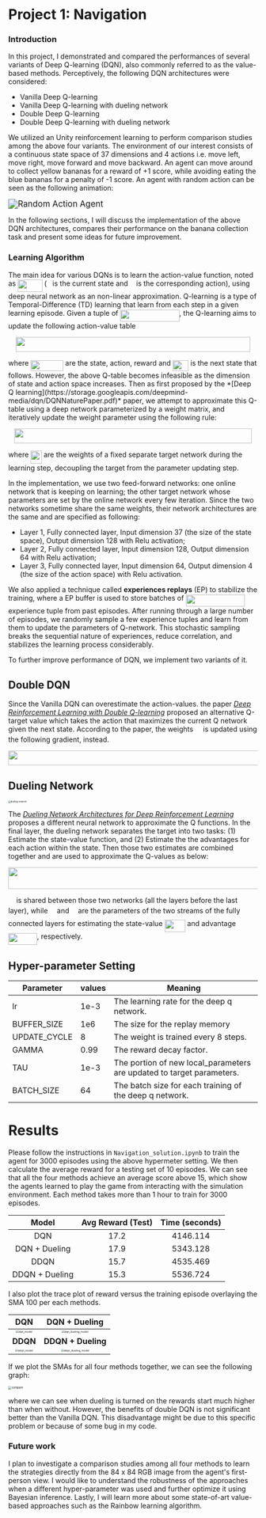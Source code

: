[image1]: https://user-images.githubusercontent.com/10624937/42135619-d90f2f28-7d12-11e8-8823-82b970a54d7e.gif "Trained Agent"

# Project 1: Navigation

### Introduction

In this project, I demonstrated and compared the performances of several variants of Deep Q-learning (DQN), also commonly referred to as the value-based methods. Perceptively, the following DQN architectures were considered:

* Vanilla Deep Q-learning
* Vanilla Deep Q-learning with dueling network
* Double Deep Q-learning
* Double Deep Q-learning with dueling network

We utilized an Unity reinforcement learning to perform comparison studies among the above four variants. The environment  of our interest consists of a continuous state space of 37 dimensions and 4 actions i.e. move left, move right, move forward and move backward. An agent can move around to collect yellow bananas for a reward of +1 score, while avoiding eating the blue bananas for a penalty of -1 score.  An agent with random action can be seen as the following animation:

<img src="images/42135619-d90f2f28-7d12-11e8-8823-82b970a54d7e.gif" alt="Random Action Agent" style="zoom:120%;" />

In the following sections, I will discuss the implementation of the above DQN architectures, compares their performance on the banana collection task and present some ideas for future improvement. 

### Learning Algorithm

The main idea for various DQNs is to learn the action-value function, noted as <img src="./svgs/a18656976616796e481e7c608b8a2b40.svg" align=middle width=49.48137479999998pt height=24.65753399999998pt/> (<img src="./svgs/6f9bad7347b91ceebebd3ad7e6f6f2d1.svg" align=middle width=7.7054801999999905pt height=14.15524440000002pt/> is the current state and <img src="./svgs/44bc9d542a92714cac84e01cbbb7fd61.svg" align=middle width=8.68915409999999pt height=14.15524440000002pt/> is the corresponding action), using deep neural network as an non-linear approximation. Q-learning is a type of Temporal-Difference (TD) learning that learn from each step in a given learning episode.  Given a tuple of <img src="./svgs/e0d38b661c89bf91dd0d076749caf0f6.svg" align=middle width=119.46786884999997pt height=24.65753399999998pt/>, the Q-learning aims to update the following action-value table
<p align="center"><img src="./svgs/2fbe3efbd752b2a147655796d44399a7.svg" align=middle width=474.70498514999997pt height=29.58934275pt/></p>
where <img src="./svgs/e7b77ded6018d0dc509e61ffebc61518.svg" align=middle width=66.04313264999999pt height=22.465723500000017pt/> are the state, action, reward and <img src="./svgs/cf83185198a68ea312b2d4387b1af3fe.svg" align=middle width=31.68963764999999pt height=22.465723500000017pt/>  is the next state that follows. However, the above Q-table becomes infeasible as the dimension of state and action space increases.  Then as first proposed by the *[Deep Q learning](https://storage.googleapis.com/deepmind-media/dqn/DQNNaturePaper.pdf)* paper, we attempt to approximate this Q-table using a deep network parameterized by a weight matrix, and iteratively update the weight parameter using the following rule:
<p align="center"><img src="./svgs/6193ad8f85544bcec6aa565a710a7bcb.svg" align=middle width=480.68170425pt height=29.58934275pt/></p>

where <img src="./svgs/d75649fbfd453bfa21eed2bb87fa9bf2.svg" align=middle width=22.48486679999999pt height=26.17730939999998pt/> are the weights of a fixed separate target network during the learning step, decoupling the target from the parameter updating step. 

In the implementation, we use two feed-forward networks: one online network that is keeping on learning; the other target network whose parameters are set by the online network every few iteration. Since the two networks sometime share the same weights, their network architectures are the same and are specified as following:

* Layer 1, Fully connected layer, Input dimension 37 (the size of the state space), Output dimension 128 with Relu activation;
* Layer 2, Fully connected layer, Input dimension 128, Output dimension 64 with Relu activation;
* Layer 3, Fully connected layer, Input dimension 64, Output dimension 4 (the size of the action space) with Relu activation.

We also applied a technique called **experiences replays** (EP) to stabilize the training, where a EP buffer is used to store batches of <img src="./svgs/a06e37c55121bf5779c15d3be77939f4.svg" align=middle width=119.46786554999998pt height=24.65753399999998pt/> experience tuple from past episodes.  After running through a large number of episodes, we randomly sample a few experience tuples and learn from them to update the parameters of Q-network. This stochastic sampling breaks the sequential nature of experiences, reduce correlation, and stabilizes the learning process considerably. 

To further improve performance of DQN, we implement two variants of it. 

## Double DQN
Since the Vanilla DQN can overestimate the action-values. the paper *[Deep Reinforcement Learning with Double Q-learning](https://arxiv.org/abs/1509.06461)*  proposed an alternative Q-target value which takes the action that maximizes the current Q network given the next state.  According to the paper, the weights <img src="./svgs/31fae8b8b78ebe01cbfbe2fe53832624.svg" align=middle width=12.210846449999991pt height=14.15524440000002pt/> is updated using the following gradient, instead.
<p align="center"><img src="./svgs/525eaa0ab80383d19570c151fdf70a58.svg" align=middle width=593.42330355pt height=29.58934275pt/></p>

## Dueling Network

<img src="./images/dueling_network.png" alt="dueling network" style="zoom: 30%;"/>

The *[Dueling Network Architectures for Deep Reinforcement Learning](https://arxiv.org/abs/1511.06581)* proposes a different neural network to approximate the Q functions. In the final layer, the dueling network separates the target into two tasks: (1) Estimate the state-value function, and (2) Estimate the the advantages for each action within the state. Then those two estimates are combined together and are used to approximate the Q-values as below:
<p align="center"><img src="./svgs/41a4f167bb44e7065164c255c7befcec.svg" align=middle width=521.7990656999999pt height=43.76915895pt/></p>

<img src="./svgs/31fae8b8b78ebe01cbfbe2fe53832624.svg" align=middle width=12.210846449999991pt height=14.15524440000002pt/> is shared between those two networks (all the layers before the last layer), while  <img src="./svgs/c745b9b57c145ec5577b82542b2df546.svg" align=middle width=10.57650494999999pt height=14.15524440000002pt/> and <img src="./svgs/8217ed3c32a785f0b5aad4055f432ad8.svg" align=middle width=10.16555099999999pt height=22.831056599999986pt/> are the parameters of the two streams of the fully connected layers for estimating the state-value <img src="./svgs/4c88b510bc4f548b60c1ec2fbfc9c89d.svg" align=middle width=41.89507739999999pt height=24.65753399999998pt/> and advantage  <img src="./svgs/539452e6f183b66b5f4471c3ec75fecc.svg" align=middle width=58.03667099999999pt height=24.65753399999998pt/>, respectively. 

## Hyper-parameter Setting

| Parameter    | values | Meaning                                                      |
| ------------ | ------ | ------------------------------------------------------------ |
| lr           | 1e-3   | The learning rate for the deep q network.                    |
| BUFFER_SIZE  | 1e6    | The size for the replay memory                               |
| UPDATE_CYCLE | 8      | The weight is trained every 8 steps.                         |
| GAMMA        | 0.99   | The reward decay factor.                                     |
| TAU          | 1e-3   | The portion of new local_parameters are updated to target parameters. |
| BATCH_SIZE   | 64     | The batch size for each training of the deep q network.      |



# Results

Please follow the instructions in `Navigation_solution.ipynb` to train the agent for 3000 episodes using the above hypermeter setting. We then calculate the average reward for a testing set of 10 episodes. We can see that all the four methods achieve an average score above 15, which show the agents learned to play the game from interacting with the simulation environment.  Each method takes more than 1 hour to train for 3000 episodes. 

|     Model      | Avg Reward (Test) | Time (seconds) |
| :------------: | :---------------: | :------------: |
|      DQN       |       17.2        |    4146.114    |
| DQN + Dueling  |       17.9        |    5343.128    |
|      DDQN      |       15.7        |    4535.469    |
| DDQN + Dueling |       15.3        |    5536.724    |

I also plot the trace plot of reward versus the training episode overlaying the SMA 100 per each methods. 

|                             DQN                              |                        DQN + Dueling                         |
| :----------------------------------------------------------: | :----------------------------------------------------------: |
| <img src="images/dqn_model.png" alt="dqn_model" style="zoom: 33%;" /> | <img src="images/dqn_dueling_model.png" alt="dqn_dueling_model" style="zoom: 33%;" /> |
|                           **DDQN**                           |                      **DDQN + Dueling**                      |
| <img src="images/ddqn_model.png" alt="ddqn_model" style="zoom:33%;" /> | <img src="images/ddqn_dueling_model.png" alt="ddqn_dueling_model" style="zoom:33%;" /> |

If we plot the SMAs for all four methods together, we can see the following graph:

<img src="images/compare.png" alt="compare" style="zoom:40%;" />

where we can see when dueling is turned on the rewards start much higher than when without.  However, the benefits of double DQN is not significant better than the Vanilla DQN. This disadvantage might be due to this specific problem or because of some bug in my code. 

### Future work

I plan to investigate a comparison studies among all four methods to learn the strategies directly from the 84 x 84 RGB image from the agent's first-person view. I would like to understand the robustness of the approaches when a different hyper-parameter was used and further optimize it using Bayesian inference. Lastly, I will learn more about some state-of-art value-based approaches such as the Rainbow learning algorithm.
